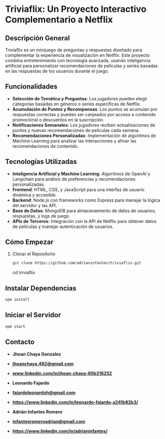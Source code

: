 # Triviaflix: Un Proyecto Interactivo Complementario a Netflix

## Descripción General
Triviaflix es un minijuego de preguntas y respuestas diseñado para complementar la experiencia de visualización en Netflix. Este proyecto combina entretenimiento con tecnología avanzada, usando inteligencia artificial para personalizar recomendaciones de películas y series basadas en las respuestas de los usuarios durante el juego.

## Funcionalidades
- **Selección de Temática y Preguntas**: Los jugadores pueden elegir categorías basadas en géneros o series específicas de Netflix.
- **Acumulación de Puntos y Recompensas**: Los puntos se acumulan por respuestas correctas y pueden ser canjeados por acceso a contenido promocional o descuentos en la suscripción.
- **Notificaciones Semanales**: Los jugadores reciben actualizaciones de puntos y nuevas recomendaciones de películas cada semana.
- **Recomendaciones Personalizadas**: Implementación de algoritmos de Machine Learning para analizar las interacciones y afinar las recomendaciones de contenido.

## Tecnologías Utilizadas
- **Inteligencia Artificial y Machine Learning**: Algoritmos de OpenAI y Langchain para análisis de preferencias y recomendaciones personalizadas.
- **Frontend**: HTML, CSS, y JavaScript para una interfaz de usuario dinámica y accesible.
- **Backend**: Node.js con frameworks como Express para manejar la lógica del servidor y las API.
- **Base de Datos**: MongoDB para almacenamiento de datos de usuarios, respuestas, y logs de juego.
- **APIs de Terceros**: Integración con la API de Netflix para obtener datos de películas y manejar autenticación de usuarios.


## Cómo Empezar
1. Clonar el Repositorio
   ```bash
   git clone https://github.com/adrianinfantes/triviaflix.git
   ```
   cd triviaflix

## Instalar Dependencias
   ```bash
   npm install
   ```

## Iniciar el Servidor
   ```bash
   npm start
   ```

## Contacto

- **Jhoan Chaya Gonzalez**
- **jhoanchaya.492@gmail.com**
- **www.linkedin.com/in/jhoan-chaya-60b216252**

- **Leonardo Fajardo**
- **fajardoleonardoh@gmail.com**
- **https://www.linkedin.com/in/leonardo-fajardo-a241b82b3/**

- **Adrián Infantes Romero**
- **infantesromeroadrian@gmail.com**
- **https://www.linkedin.com/in/adrianinfantes/**

